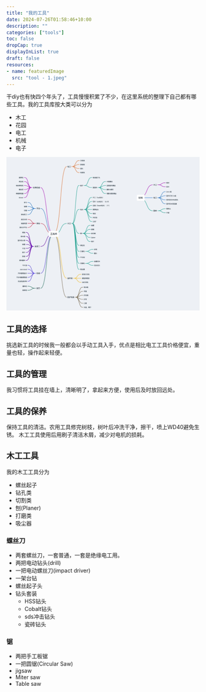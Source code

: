 ```yaml
---
title: "我的工具"
date: 2024-07-26T01:58:46+10:00
description: ""
categories: ["tools"]
toc: false
dropCap: true
displayInList: true
draft: false
resources:
- name: featuredImage
  src: "tool - 1.jpeg"
---
```


干diy也有快四个年头了，工具慢慢积累了不少，在这里系统的整理下自己都有哪些工具。我的工具库按大类可以分为

- 木工
- 花园
- 电工
- 机械
- 电子


![mind](./mind.jpg)

## 工具的选择

挑选新工具的时候我一般都会以手动工具入手，优点是相比电工工具价格便宜，重量也轻，操作起来轻便。

## 工具的管理

我习惯将工具挂在墙上，清晰明了，拿起来方便，使用后及时放回远处。

## 工具的保养

保持工具的清洁。农用工具修完树枝，树叶后冲洗干净，擦干，喷上WD40避免生锈。
木工工具使用后用刷子清洁木屑，减少对电机的损耗。

## 木工工具

我的木工工具分为

- 螺丝起子
- 钻孔类
- 切割类
- 刨(Planer)
- 打磨类
- 吸尘器


### 螺丝刀

- 两套螺丝刀，一套普通，一套是绝缘电工用。
- 两把电动钻头(drill)
- 一把电动螺丝刀(impact driver)
- 一架台钻
- 螺丝起子头
- 钻头套装
  - HSS钻头
  - Cobalt钻头
  - sds冲击钻头
  - 瓷砖钻头


### 锯

- 两把手工板锯
- 一把圆锯(Circular Saw)
- jigsaw
- Miter saw
- Table saw

